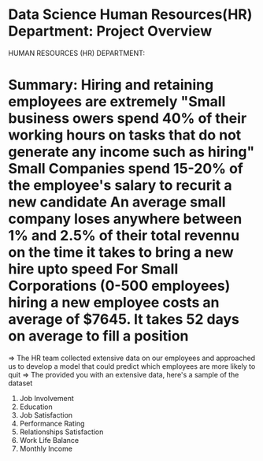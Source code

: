 # Data Science Human Resources(HR) Department: Project Overview

HUMAN RESOURCES (HR) DEPARTMENT:

Summary:
Hiring and retaining employees are extremely
"Small business owers spend 40% of their working hours on tasks that do not generate any income such as hiring"
Small Companies spend 15-20% of the employee's salary to recurit a new candidate
An average small company loses anywhere between 1% and 2.5% of their total revennu on the time it takes to bring a new hire upto speed
For Small Corporations (0-500 employees) hiring a new employee costs an average of $7645.
It takes 52 days on average to fill a position
=============================================================

=> The HR team collected extensive data on our employees and approached us to develop a model that could predict which employees are more likely to quit => The provided you with an extensive data, here's a sample of the dataset 
1. Job Involvement 
2. Education 
3. Job Satisfaction 
4. Performance Rating 
5. Relationships Satisfaction 
6. Work Life Balance 
7. Monthly Income


